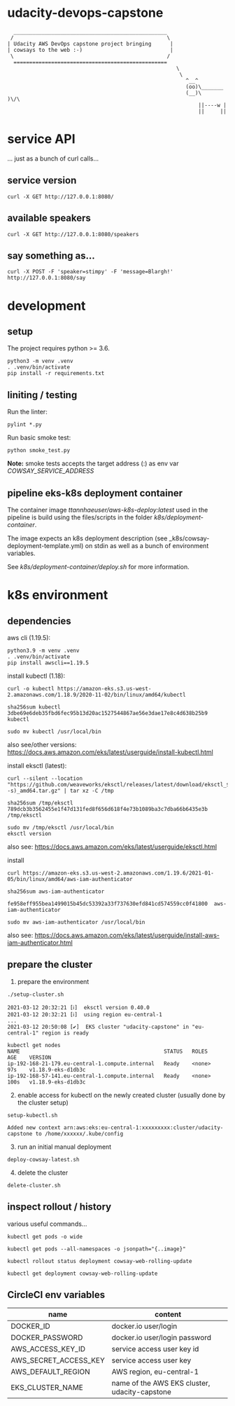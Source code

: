 # udacity-devops-capstone

```
  _________________________________________________
 /                                                 \
| Udacity AWS DevOps capstone project bringing      |
| cowsays to the web :-)                            |
 \                                                 /
  =================================================
                                                      \
                                                       \
                                                         ^__^
                                                         (oo)\_______
                                                         (__)\       )\/\
                                                             ||----w |
                                                             ||     ||
```

# service API

... just as a bunch of curl calls...

## service version

```
curl -X GET http://127.0.0.1:8080/
```

## available speakers

```
curl -X GET http://127.0.0.1:8080/speakers
```

## say something as...

```
curl -X POST -F 'speaker=stimpy' -F 'message=Blargh!' http://127.0.0.1:8080/say
```

# development

## setup

The project requires python >= 3.6.

```
python3 -m venv .venv
. .venv/bin/activate
pip install -r requirements.txt
```

## liniting / testing

Run the linter:

```
pylint *.py
```

Run basic smoke test:
```
python smoke_test.py
```

**Note:** smoke tests accepts the target address (<host>:<port>) as env var _COWSAY_SERVICE_ADDRESS_

## pipeline eks-k8s deployment container

The container image _ttannhaeuser/aws-k8s-deploy:latest_ used in the pipeline is build using the files/scripts in the folder _k8s/deployment-container_.

The image expects an k8s deployment description (see _k8s/cowsay-deployment-template.yml) on stdin as well as a bunch of environment variables.

See _k8s/deployment-container/deploy.sh_ for more information.

# k8s environment

## dependencies

aws cli (1.19.5):
```
python3.9 -m venv .venv
. .venv/bin/activate
pip install awscli==1.19.5
```

install kubectl (1.18):
```
curl -o kubectl https://amazon-eks.s3.us-west-2.amazonaws.com/1.18.9/2020-11-02/bin/linux/amd64/kubectl

sha256sum kubectl
3dbe69e6deb35fbd6fec95b13d20ac1527544867ae56e3dae17e8c4d638b25b9  kubectl

sudo mv kubectl /usr/local/bin
```

also see/other versions: https://docs.aws.amazon.com/eks/latest/userguide/install-kubectl.html

install eksctl (latest):
```
curl --silent --location "https://github.com/weaveworks/eksctl/releases/latest/download/eksctl_$(uname -s)_amd64.tar.gz" | tar xz -C /tmp

sha256sum /tmp/eksctl
789dcb3b3562455e1f47d131fed8f656d618f4e73b1089ba3c7dba66b6435e3b  /tmp/eksctl

sudo mv /tmp/eksctl /usr/local/bin
eksctl version
```

also see: https://docs.aws.amazon.com/eks/latest/userguide/eksctl.html

install 
```
curl https://amazon-eks.s3.us-west-2.amazonaws.com/1.19.6/2021-01-05/bin/linux/amd64/aws-iam-authenticator

sha256sum aws-iam-authenticator

fe958eff955bea1499015b45dc53392a33f737630efd841cd574559cc0f41800  aws-iam-authenticator

sudo mv aws-iam-authenticator /usr/local/bin
```

also see: https://docs.aws.amazon.com/eks/latest/userguide/install-aws-iam-authenticator.html

## prepare the cluster

1. prepare the environment
```
./setup-cluster.sh

2021-03-12 20:32:21 [ℹ]  eksctl version 0.40.0
2021-03-12 20:32:21 [ℹ]  using region eu-central-1
...
2021-03-12 20:50:08 [✔]  EKS cluster "udacity-capstone" in "eu-central-1" region is ready

kubectl get nodes
NAME                                              STATUS   ROLES    AGE    VERSION
ip-192-168-21-179.eu-central-1.compute.internal   Ready    <none>   97s    v1.18.9-eks-d1db3c
ip-192-168-57-141.eu-central-1.compute.internal   Ready    <none>   100s   v1.18.9-eks-d1db3c
```
2. enable access for kubectl on the newly created cluster (usually done by the cluster setup)
```
setup-kubectl.sh

Added new context arn:aws:eks:eu-central-1:xxxxxxxxx:cluster/udacity-capstone to /home/xxxxxx/.kube/config

```
3. run an initial manual deployment
```
deploy-cowsay-latest.sh
```
4. delete the cluster
```
delete-cluster.sh
```

## inspect rollout / history

various useful commands...
```
kubectl get pods -o wide

kubectl get pods --all-namespaces -o jsonpath="{..image}"

kubectl rollout status deployment cowsay-web-rolling-update

kubectl get deployment cowsay-web-rolling-update
```

## CircleCI env variables

| name                    | content                                       |
|-------------------------|-----------------------------------------------|
| DOCKER_ID               | docker.io user/login                          |
| DOCKER_PASSWORD         | docker.io user/login password                 |
| AWS_ACCESS_KEY_ID       | service access user key id                    |
| AWS_SECRET_ACCESS_KEY   | service access user key                       |
| AWS_DEFAULT_REGION      | AWS region, eu-central-1                      |
| EKS_CLUSTER_NAME        | name of the AWS EKS cluster, udacity-capstone |
